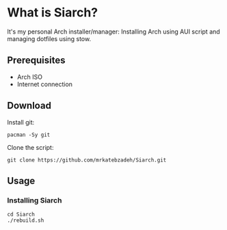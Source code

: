 # What is Siarch?
It's my personal Arch installer/manager: Installing Arch using AUI script and
managing dotfiles using stow.
## Prerequisites
- Arch ISO
- Internet connection
## Download
Install git:

```
pacman -Sy git
```
Clone the script:

```
git clone https://github.com/mrkatebzadeh/Siarch.git
```
## Usage
### Installing Siarch

```
cd Siarch
./rebuild.sh
```
